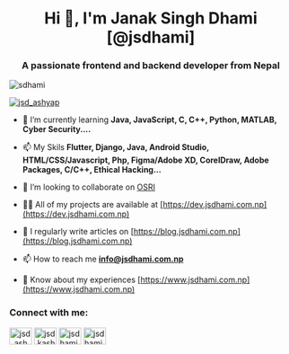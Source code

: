 <h1 align="center">Hi 👋, I'm Janak Singh Dhami [@jsdhami]</h1>
<h3 align="center">A passionate frontend and backend developer from Nepal</h3>

<p align="left"> <img src="https://komarev.com/ghpvc/?username=sdhami&label=Profile%20views&color=0e75b6&style=flat" alt="sdhami" /> </p>

<p align="left"> <a href="https://twitter.com/JsDhami_Kashyap" target="blank"><img src="https://img.shields.io/twitter/follow/JsDhami_Kashyap?logo=twitter&style=for-the-badge" alt="jsd_ashyap" /></a> </p>

- 🌱 I’m currently learning **Java, JavaScript, C, C++, Python, MATLAB, Cyber Security....**
- 📫 My Skils **Flutter, Django, Java, Android Studio, HTML/CSS/Javascript, Php, Figma/Adobe XD, CorelDraw, Adobe Packages, C/C++, Ethical Hacking...**

- 👯 I’m looking to collaborate on [OSRI](https://osri.jsdhami.com.np)

- 👨‍💻 All of my projects are available at [https://dev.jsdhami.com.np](https://dev.jsdhami.com.np)

- 📝 I regularly write articles on [https://blog.jsdhami.com.np](https://blog.jsdhami.com.np)

- 📫 How to reach me **info@jsdhami.com.np**

- 📄 Know about my experiences [https://www.jsdhami.com.np](https://www.jsdhami.com.np)

<h3 align="left">Connect with me:</h3>
<p align="left">
<a href="https://twitter.com/JsDhami_Kashyap" target="blank"><img align="center" src="https://raw.githubusercontent.com/rahuldkjain/github-profile-readme-generator/master/src/images/icons/Social/twitter.svg" alt="jsd_ashyap" height="30" width="40" /></a>
<a href="https://fb.com//JsDhami.Kashyap" target="blank"><img align="center" src="https://raw.githubusercontent.com/rahuldkjain/github-profile-readme-generator/master/src/images/icons/Social/facebook.svg" alt="jsd.kashyap" height="30" width="40" /></a>
<a href="https://instagram.com/jsdhami0704" target="blank"><img align="center" src="https://raw.githubusercontent.com/rahuldkjain/github-profile-readme-generator/master/src/images/icons/Social/instagram.svg" alt="jsdhami0704" height="30" width="40" /></a>
<a href="https://www.youtube.com/@jsdhami" target="blank"><img align="center" src="https://raw.githubusercontent.com/rahuldkjain/github-profile-readme-generator/master/src/images/icons/Social/youtube.svg" alt="jsdhami" height="30" width="40" /></a>
</p>
